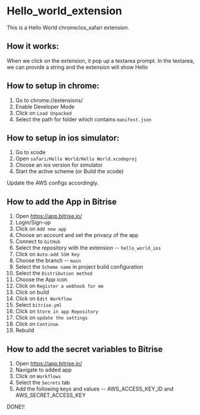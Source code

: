 # Hello_world_extension
This is a Hello World chrome/ios_safari extension.


## How it works:
When we click on the extension, it pop up a textarea prompt. In the textarea, we can provide a string and the extension will show 
Hello <Provided String>


## How to setup in chrome:
  1. Go to chrome://extensions/ 
  2. Enable Developer Mode
  3. Click on `Load Unpacked`
  4. Select the path for folder which contains `manifest.json`
  
  
## How to setup in ios simulator:
  1. Go to xcode
  2. Open `safari/Hello World/Hello World.xcodeproj`
  3. Choose an ios version for simulator
  4. Start the active scheme (or Build the xcode)  
  
  
  Update the AWS configs accordingly.
  
## How to add the App in Bitrise
  1. Open https://app.bitrise.io/
  2. Login/Sign-up
  3. Click on `Add new app`
  4. Choose an account and set the privacy of the app
  5. Connect to `GitHub`
  6. Select the repository with the extension -- `hello_world_ios`
  7. Click on `Auto-add SSH Key`
  8. Choose the branch -- `main`
  9. Select the `Scheme name` in project build configuration
  10. Select the `Distribution method`
  11. Choose the App icon
  12. Click on `Register a webhook for me`
  13. Click on build
  14. Click on `Edit Workflow`
  15. Select `bitrise.yml`
  16. Click on `Store in app Repository`
  17. Click on `update the settings`
  18. Click on `Continue`
  19. Rebuild
  
## How to add the secret variables to Bitrise
  1. Open https://app.bitrise.io/
  2. Navigate to added app
  3. Click on `Workflows`
  4. Select the `Secrets` tab
  5. Add the following keys and values -- AWS_ACCESS_KEY_ID and AWS_SECRET_ACCESS_KEY
  
  
  DONE!!
  
  
